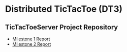 # Distributed TicTacToe (DT3)
## TicTacToeServer Project Repository

- [Milestone 1 Report](Milestone_1_Report.md)
- [Milestone 2 Report](Milestone_2_Report.md)
